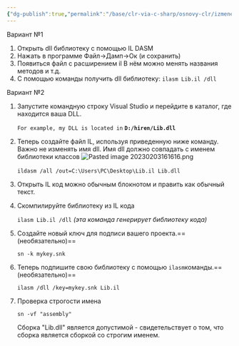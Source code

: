 ```yaml
---
{"dg-publish":true,"permalink":"/base/clr-via-c-sharp/osnovy-clr/izmenenie-il-koda/"}
---
```



Вариант №1
1. Открыть dll библиотеку с помощью IL DASM
2. Нажать в программе Файл->Дамп->Ок (и сохранить)
3. Появиться файл с расширением il В нём можно менять названия методов и т.д.
4. С помощью команды получить dll библиотеку:
 `ilasm Lib.il /dll`
   


Вариант №2
1.  Запустите командную строку Visual Studio и перейдите в каталог, где находится ваша DLL.
    
    `For example, my DLL is located in` **`D:/hiren/Lib.dll`**
    
2.  Теперь создайте файл IL, используя приведенную ниже команду.
	 Важно не изменять имя dll. Имя dll должно совпадать с именем библиотеки классов
	 ![Pasted image 20230203161616.png](/img/user/Files/Image/Pasted%20image%2020230203161616.png)
	 
    `ildasm /all /out=C:\Users\PC\Desktop\Lib.il Lib.dll` 
    
3. Открыть IL код можно обычным блокнотом и править как обычный текст.

4. Скомпилируйте библиотеку из IL кода
	
	`ilasm Lib.il /dll`   _(эта команда генерирует библиотеку кода)_
	

5.  Создайте новый ключ для подписи вашего проекта.==(необязательно)==
    
    `sn -k mykey.snk`
    
6.  Теперь подпишите свою библиотеку с помощью `ilasm`команды.==(необязательно)==
    
    `ilasm /dll /key=mykey.snk Lib.il`

7.  Проверка строгости имена

	`sn -vf "assembly"`
    
    Сборка "Lib.dll" является допустимой - свидетельствует о том, что сборка является сборкой со строгим именем.

